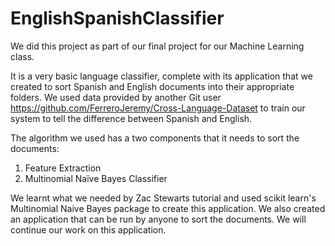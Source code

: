 # EnglishSpanishClassifier
We did this project as part of our final project for our Machine Learning class. 

It is a very basic language classifier, complete with its application that we created to sort Spanish and English documents into their appropriate folders.
We used data provided by another Git user https://github.com/FerreroJeremy/Cross-Language-Dataset to train our system to tell the difference between Spanish and English.

The algorithm we used has a two components that it needs to sort the documents:
1.	Feature Extraction
2.	Multinomial Naïve Bayes Classifier

We learnt what we needed by Zac Stewarts tutorial and used scikit learn's Multinomial Naive Bayes package to create this application. 
We also created an application that can be run by anyone to sort the documents. We will continue our work on this application.
